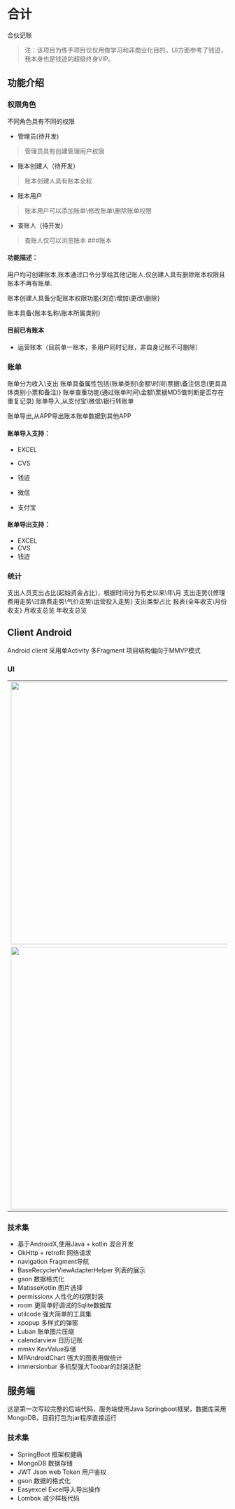 # 合计
合伙记账
> 注：该项目为练手项目仅仅用做学习和非商业化目的，UI方面参考了钱迹，我本身也是钱迹的超级终身VIP。

## 功能介绍



### 权限角色

不同角色具有不同的权限

* 管理员(待开发)
> 管理员具有创建管理用户权限
* 账本创建人（待开发）
> 账本创建人具有账本全权
* 账本用户
> 账本用户可以添加账单\修改账单\删除账单权限
* 查账人（待开发）
>查账人仅可以浏览账本
###账本

#### 功能描述：

用户均可创建账本,账本通过口令分享给其他记账人.仅创建人具有删除账本权限且账本不再有账单.

账本创建人具备分配账本权限功能{浏览\增加\更改\删除}

账本具备{账本名称\账本所属类别}

#### 目前已有账本

* 运营账本（目前单一账本，多用户同时记账，非自身记账不可删除）

### 账单
账单分为收入\支出
账单具备属性包括{账单类别\金额\时间\票据\备注信息(更具具体类别小票和备注)}
账单查重功能(通过账单时间\金额\票据MD5值判断是否存在重复记录)
账单导入,从支付宝\微信\银行转账单

账单导出,从APP导出账本账单数据到其他APP

#### 账单导入支持：

* EXCEL
* CVS

* 钱迹 
* 微信
* 支付宝
#### 账单导出支持：

* EXCEL
* CVS
* 钱迹 



### 统计
支出人员支出占比(起始资金占比)，根据时间分为有史以来\年\月
支出走势{{修理费用走势\过路费走势\气价走势\运营投入走势}
支出类型占比
报表{全年收支\月份收支}
月收支总览
年收支总览

## Client Android

Android client 采用单Activity 多Fragment 项目结构偏向于MMVP模式

### UI

<table>
    <tr>
        <td><img src="https://user-images.githubusercontent.com/10151414/120281819-02348980-c2ec-11eb-9171-4a32c1609fd5.jpeg" width="500" height="600" /></td>
        <td><img src="https://user-images.githubusercontent.com/10151414/120281838-0791d400-c2ec-11eb-8ad4-1601b4de1694.jpeg" width="500" height="600" /></td>
    </tr>
    <tr>
        <td><img src="https://user-images.githubusercontent.com/10151414/120281860-0e204b80-c2ec-11eb-8d8d-a1e0fd04bab3.jpeg" width="500" height="600" /></td>
        <td> <img src="https://user-images.githubusercontent.com/10151414/120281866-0fea0f00-c2ec-11eb-9c93-f2172c3c76eb.jpeg" width="500" height="600" /></td>
        <td><img src="https://user-images.githubusercontent.com/10151414/120281869-111b3c00-c2ec-11eb-9454-2330cca7897a.jpeg" width="500" height="600" /></td>
    </tr>
</table>


### 技术集
*   基于AndroidX,使用Java + kotlin 混合开发
*   OkHttp + retrofit 网络请求
*   navigation Fragment导航
*   BaseRecyclerViewAdapterHelper 列表的展示
*   gson 数据格式化
*   MatisseKotlin 图片选择
*   permissionx 人性化的权限封装
*   room 更简单好调试的Sqlite数据库
*   utilcode 强大简单的工具集
*   xpopup 多样式的弹窗
*   Luban 账单图片压缩
*   calendarview 日历记账
*   mmkv  KevValue存储
*   MPAndroidChart 强大的图表用做统计
*   immersionbar 多机型强大Toobar的封装适配

## 服务端

这是第一次写较完整的后端代码，服务端使用Java Springboot框架，数据库采用MongoDB，目前打包为jar程序直接运行

### 技术集
*   SpringBoot 框架权健痛
*   MongoDB 数据存储
*   JWT  Json web Token 用户鉴权
*   gson  数据的格式化
*   Easyexcel Excel导入导出操作
*   Lombok 减少样板代码


